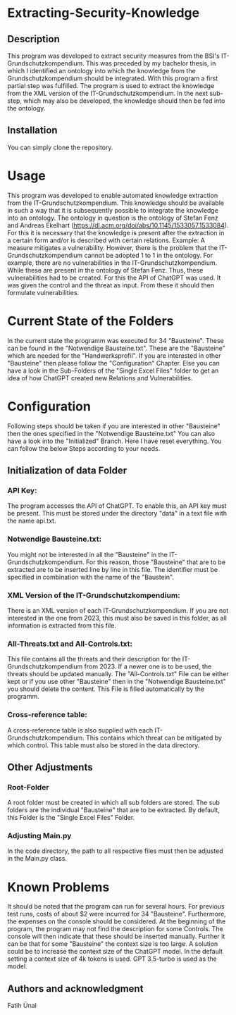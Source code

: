 # Extracting-Security-Knowledge

## Description
This program was developed to extract security measures from the BSI's IT-Grundschutzkompendium. This was preceded by my bachelor thesis, in which I identified an ontology into which the knowledge from the Grundschutzkompendium 
should be integrated. With this program a first partial step was fulfilled. The program is used to extract the knowledge from the XML version of the IT-Grundschutzkompendium. 
In the next sub-step, which may also be developed, the knowledge should then be fed into the ontology. 

## Installation
You can simply clone the repository. 

# Usage
This program was developed to enable automated knowledge extraction from the IT-Grundschutzkompendium. This knowledge should be available in such a way that it is subsequently possible to integrate the knowledge into an ontology. 
The ontology in question is the ontology of Stefan Fenz and Andreas Ekelhart (https://dl.acm.org/doi/abs/10.1145/1533057.1533084). 
For this it is necessary that the knowledge is present after the extraction in a certain form and/or is described with certain relations. 
Example: A measure mitigates a vulnerability. 
However, there is the problem that the IT-Grundschutzkompendium cannot be adopted 1 to 1 in the ontology. For example, there are no vulnerabilities in the IT-Grundschutzkompendium. 
While these are present in the ontology of Stefan Fenz. Thus, these vulnerabilities had to be created. For this the API of ChatGPT was used. 
It was given the control and the threat as input. From these it should then formulate vulnerabilities. 

# Current State of the Folders 
In the current state the programm was executed for 34 "Bausteine". These can be found in the "Notwendige Bausteine.txt". These are the "Bausteine" which are needed for the "Handwerksprofil".
If you are interested in other "Bausteine" then please follow the "Configuration" Chapter. Else you can have a look in the Sub-Folders of the "Single Excel Files" folder to get an idea of how ChatGPT created new Relations and Vulnerabilities.

# Configuration
Following steps should be taken if you are interested in other "Bausteine" then the ones specified in the "Notwendige Bausteine.txt"
You can also have a look into the "Initialized" Branch. Here I have reset everything. You can follow the below Steps according to your needs. 
## Initialization of data Folder
### API Key:
The program accesses the API of ChatGPT. To enable this, an API key must be present. This must be stored under the directory "data" in a text file with the name api.txt. 
### Notwendige Bausteine.txt:
You might not be interested in all the "Bausteine" in the IT-Grundschutzkompendium. For this reason, those "Bausteine" that are to be extracted are to be inserted line by line in this file. 
The identifier must be specified in combination with the name of the "Baustein". 
### XML Version of the IT-Grundschutzkompendium:
There is an XML version of each IT-Grundschutzkompendium. If you are not interested in the one from 2023, this must also be saved in this folder, as all information is extracted from this file.
### All-Threats.txt and All-Controls.txt: 
This file contains all the threats and their description for the IT-Grundschutzkompendium from 2023. If a newer one is to be used, the threats should be updated manually.
The "All-Controls.txt" File can be either kept or if you use other "Bausteine" then in the "Notwendige Bausteine.txt" you should delete the content. This File is filled automatically by the programm.
### Cross-reference table:
A cross-reference table is also supplied with each IT-Grundschutzkompendium. This contains which threat can be mitigated by which control. This table must also be stored in the data directory. 
## Other Adjustments
### Root-Folder
A root folder must be created in which all sub folders are stored. The sub folders are the individual "Bausteine" that are to be extracted. By default, this Folder is the "Single Excel Files" Folder.
### Adjusting Main.py
In the code directory, the path to all respective files must then be adjusted in the Main.py class.

# Known Problems
It should be noted that the program can run for several hours. For previous test runs, costs of about $2 were incurred for 34 "Bausteine". Furthermore, the expenses on the console should be considered. 
At the beginning of the program, the program may not find the description for some Controls. The console will then indicate that these should be inserted manually. Further it can be that for some "Bausteine" the context size is too large. 
A solution could be to increase the context size of the ChatGPT model. In the default setting a context size of 4k tokens is used. GPT 3.5-turbo is used as the model. 

## Authors and acknowledgment
Fatih Ünal
